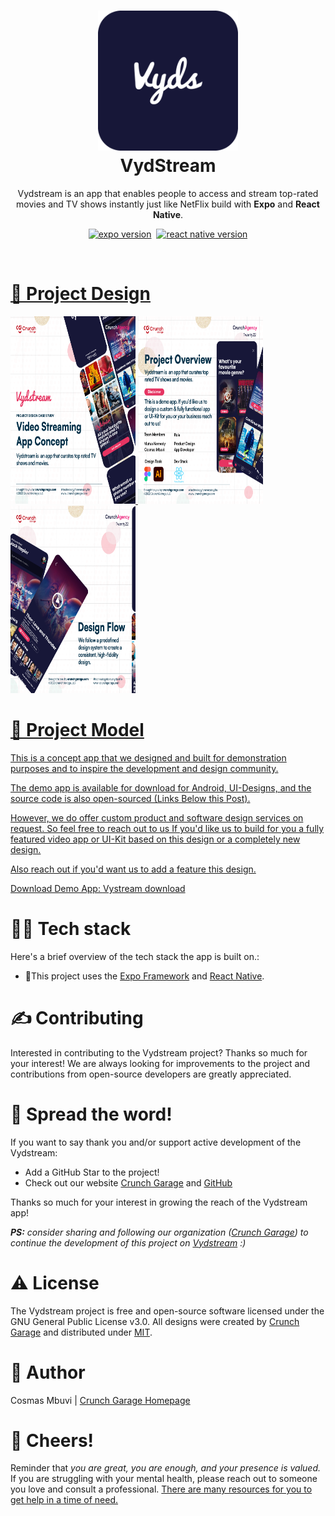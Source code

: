 <h1 align="center">
  <img alt="cgapp logo" src="https://raw.githubusercontent.com/Crunch-Garage/vydstream/master/assets/app-icon.png" width="224px"/><br/>
  VydStream
</h1>
<p align="center">Vydstream is an app that enables people to access and stream top-rated movies and TV shows instantly just like NetFlix build with <b>Expo</b> and  <b>React Native</b>.</p>

<p align="center"><a href="https://docs.expo.dev/get-started/create-a-new-app/" 
target="_blank"><img src="https://img.shields.io/badge/Expo-46.0.9+-00ADD8?style=for-the-badge&logo=expo" alt="expo version" /></a>&nbsp;
<a href="https://reactnative.dev/" 
target="_blank"><img src="https://img.shields.io/badge/React%20Native-0.69.5-red?style=for-the-badge&logo=react&logoColor=blue" alt="react native version" />
 </p>

<br />

# 🧐 Project Design

<div align="row" > 

 <img alt="cgapp logo" src="https://raw.githubusercontent.com/CossyCossy/vydstream/master/assets/images/git/vydstream_1.png" width="200px" height="300px"/>

 <img alt="cgapp logo" src="https://raw.githubusercontent.com/CossyCossy/vydstream/master/assets/images/git/vydstream_2.png"  width="200px" height="300px"/>

 <img alt="cgapp logo" src="https://raw.githubusercontent.com/CossyCossy/vydstream/master/assets/images/git/vydstream_3.png"  width="200px" height="300px"/>

</div>

# 📒 Project Model

This is a concept app that we designed and built for demonstration purposes and to inspire the development and design community.

The demo app is available for download for Android, UI-Designs, and the source code is also open-sourced (Links Below this Post).

However, we do offer custom product and software design services on request. So feel free to reach out to us If you'd like us to build for you a fully featured video app or UI-Kit based on this design or a completely new design.

Also reach out if you'd want us to add a feature this design.

Download Demo App: [Vystream download](https://lnkd.in/dndXTE5G)

# 👨‍💻 Tech stack

Here's a brief overview of the tech stack the app is built on.:

- 🚨This project uses the [Expo Framework](https://docs.expo.dev/) and [React Native](https://reactnative.dev/).

# ✍️ Contributing

Interested in contributing to the Vydstream project? Thanks so much for your interest! We are always looking for improvements to the project and contributions from open-source developers are greatly appreciated.

# 🌟 Spread the word!

If you want to say thank you and/or support active development of the Vydstream:

- Add a GitHub Star to the project!
- Check out our website [Crunch Garage](https://crunchgarage.com/) and [GitHub](https://github.com/Crunch-Garage)
 

Thanks so much for your interest in growing the reach of the Vydstream app!

_**PS:** consider sharing and following our organization ([Crunch Garage](https://github.com/Crunch-Garage)) to continue the development of this project on [Vydstream](https://github.com/CossyCossy/vydstream) :)_

# ⚠️ License

The Vydstream project is free and open-source software licensed under the GNU General Public License v3.0. All designs were created by [Crunch Garage](https://crunchgarage.com/) and distributed under [MIT](./LICENSE).


# 🥷 Author

Cosmas Mbuvi | [Crunch Garage Homepage](https://crunchgarage.com)

# 🍾 Cheers!

Reminder that *you are great, you are enough, and your presence is valued.* If you are struggling with your mental health, please reach out to someone you love and consult a professional. [There are many resources for you to get help in a time of need.](https://www.nimh.nih.gov/health/find-help)


